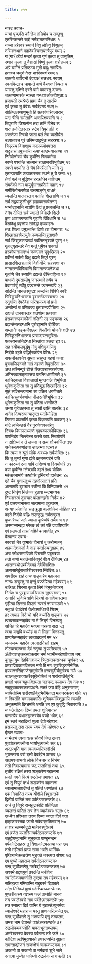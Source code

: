 ```yaml
---
title: ०१५

---
```

नारद उवाच-  
यन्मां पृच्छसि कौन्तेय तन्निबोध च तच्छृणु  
एतस्मिन्नन्तरे रुद्रो नर्मदातटमास्थितः १  
नाम्ना हरेश्वरं स्थानं त्रिषु लोकेषु विश्रुतम्  
तस्मिन्स्थाने महादेवश्चिन्तयंस्त्रैपुरं वधम् २  
गां(गा?)डीवं मन्दरं कृत्वा गुणं कृत्वा तु वासुकिम्  
स्थानं कृत्वा तु वैशाखं विष्णुं कृत्वा शरोत्तमम् ३  
अग्रे चाग्निं प्रतिष्ठाप्य मुखे वायुः समर्पितः  
हयाश्च चतुरो वेदाः सर्वदेवमयं रथम् ४  
चक्रगौ चाश्विनौ देवावक्षं चक्रधरः स्वयम्  
स्वयमिन्द्रश्च चापान्ते बाणे वैश्रवणः स्थितः ५  
यमस्तु दक्षिणे हस्ते वामे कालस्तु दारुणः  
चक्राणामारके न्यस्ता गन्धर्वा लोकविश्रुताः ६  
प्रजापती रथश्रेष्ठे ब्रह्मा चैव तु सारथिः  
एवं कृत्वा तु देवेशः सर्वदेवमयं रथम् ७  
सोतिष्ठत्स्थाणुभूतो हि सहस्रं परिवत्सरान्  
यदा त्रीणि समेतानि अन्तरिक्षचराणि च ८  
त्रिपुराणि त्रिशल्येन तदा तानि बिभेद सः  
शरः प्रचोदितस्तत्र रुद्रेण त्रिपुरं प्रति ९  
भ्रष्टतेजा स्त्रियो जाता बलं तेषां व्यशीर्यत  
उत्पाताश्च पुरे तस्मिन्प्रादुर्भूता सहस्रशः १०  
त्रिपुरस्य विनाशाय कालरूपोभवत्तदा  
अट्टहासं प्रमुञ्चन्ति रूपाः काष्ठमयास्तथा ११  
निमेषोन्मेषणं चैव कुर्वन्ति चित्रकर्मणा  
स्वप्ने पश्यन्ति चात्मानं रक्ताम्बरविभूषितम् १२  
स्वप्ने पश्यन्ति ते चैवं विपरीतानि यानि तु  
एतान्पश्यति उत्पातांस्तत्र स्थाने तु ये जनाः १३  
तेषां बलं च बुद्धिश्च हरक्रोधेन नाशितम्  
संवर्तको नाम वायुर्युगान्तप्रतिमो महान् १४  
समीरितोनलश्रेष्ठ उत्तमाङ्गेषु बाधते  
ज्वलन्ति पादपास्तत्र पतन्ति शिखराणि च १५  
सर्वं तद्व्याकुलीभूतं हाहाकारमचेतनम्  
भग्नोद्यानानि सर्वाणि क्षिप्रं तु प्रज्वलन्ति च १६  
तेनैव दीपितं सर्वं ज्वलते विशिखैः शिखैः  
द्रुमा आरामगण्डानि गृहाणि विविधानि च १७  
दशदिक्षु प्रवृत्तोयं समिद्धो हव्यवाहनः  
ततः शिलाः प्रमुञ्चन्ति दिशो दश विभागशः १८  
शिखासहस्रैरत्युग्रैः प्रज्वलन्ति हुताशनैः  
सर्वं किंशुकसम्प्रख्यं ज्वलितन्दृश्यते पुरम् १९  
गृहाद्गृहान्तरे नैव गन्तुं धूमैश्च शक्यते  
हरकोपानलादग्धं क्रन्दमानं सुदुःखितम् २०  
प्रदीप्तं सर्वतो दिक्षु दह्यते त्रिपुरं पुरम्  
प्रासादशिखराग्राणि विशीर्यन्ति सहस्रशः २१  
नानारत्नविचित्राणि विमानान्यप्यनेकधा  
गृहाणि चैव रम्याणि दह्यन्ते दीप्तिवह्निना २२  
बाधन्ते द्रुमखण्डेषु जनस्थाने तथैव च  
देवागारेषु सर्वेषु प्रज्वलन्ते ज्वलन्त्यपि २३  
सीदन्ति चानलस्पृष्टाः क्रन्दन्ति विविधै स्वरैः  
गिरिकूटनिभास्तत्र दृश्यन्तेंऽगारराशयः २४  
स्तुवन्ति देवदेवेशं परित्रायस्व मां प्रभो  
अन्योन्यं च परिष्वज्य हुताशनप्रपीडिताः २५  
दह्यन्ते दानवास्तत्र शतशोथ सहस्रशः  
हंसकारण्डवाकीर्णा नलिनी सह पङ्कजा २६  
दह्यन्तेनलदग्धानि पुरोद्यानानि दीर्घिकाः  
अम्लानैः पङ्कजैश्छन्ना विस्तीर्णा योजनैः शतैः २७  
गिरिकूटनिभास्तत्र प्रासादारत्नभूषिताः  
पतन्त्यनलनिर्दग्धा निस्तोया जलदा इव २८  
सह स्त्रीबालवृद्धेषु गोषु पक्षिषु वाजिषु  
निर्दयो दहते वह्निर्हरकोपेन प्रेरितः २९  
सपत्नीकाश्चैव सुप्ताः संसुप्ता बहवो जनाः  
पुत्रमालिङ्ग्यते गाढं दह्यन्ते त्रिपुरारिणा ३०  
अथ तस्मिन्पुरे दीप्ते स्त्रियश्चाप्सरसोपमाः  
अग्निज्वालाहतास्तत्र पतन्ति धरणीतले ३१  
काचिद्बाला विशालाक्षी मुक्तावलि विभूषिता  
धूमेनाकुलिता सा तु प्रतिबुद्धा शिखार्द्दिता ३२  
सुतं सञ्चिन्त्यमाना सा पतिता धरणीतले  
काचित्सुवर्णवर्णाभा नीलरत्नैर्विभूषिता ३३  
धूमेनाकुलिता सा तु पतिता धरणीतले  
अन्या गृहीतहस्ता तु सखी दहति बालकैः ३४  
अनेन दिव्यरूपान्यादृष्टा मदविमोहिता  
शिरसा प्राञ्जलिं कृत्वा विज्ञापयति पावकम् ३५  
यदि त्वमिच्छसे वैरं पुरुषेष्वपकारिषु  
स्त्रियः किमपराध्यन्ते गृहपञ्जरकोकिलाः ३६  
पापनिर्दय निर्ल्लज्ज कस्ते कोपः स्त्रियोपरि  
न दाक्षिण्यं न ते लज्जा न सत्यं शौचवर्जितः ३७  
अनेकरूपवर्णाढ्या उपलभ्या वदस्व ह  
किं त्वया न श्रुतं लोके अवध्याः सर्वयोषितः ३८  
किं तु तुभ्यं गुणा ह्येते दहनस्त्र्यर्दनं प्रति  
न कारुण्यं दया वापि दाक्षिण्यं वा स्त्रियोपरि ३९  
दयां कुर्वन्ति म्लेच्छापि दहनं प्रेक्ष्य योषितः  
म्लेच्छानामपि कष्टोसि दुर्निवार्यो ह्यचेतनः ४०  
एते चैव गुणास्तुभ्यं दहनोत्सादनं प्रति  
आसामपि दुराचार स्त्रीणां किं विनिपातसे ४१  
दुष्ट निर्घृण निर्लज्ज हुताश मन्दभाग्यक  
निराशस्त्वं दुराचार बालान्दहसि निर्दय ४२  
एवं प्रलपमानास्ता जल्पमाना बहुस्वरम्  
अन्याः क्रोशन्ति सङ्क्रुद्धा बालशोकेन मोहिताः ४३  
दहते निर्दयो वह्निः सङ्क्रुद्धः सर्वशत्रुवत्  
पुष्करिण्यां जले ज्वाला कूपेष्वपि तथैव च ४४  
अस्मान्सन्दह्य म्लेच्छ त्वं कां गतिं प्रापयिष्यसि  
एवं प्रलपतां तासां वह्निर्वचनमब्रवीत् ४५  
वैश्वानर उवाच-  
स्ववशो नैव युष्माकं विनाशं तु करोम्यहम्  
अहमादेशकर्ता वै नाहं कर्त्तास्म्यनुग्रहम् ४६  
अत्र क्रोधसमाविष्टो विचरामि यदृच्छया  
ततो बाणो महातेजास्त्रिपुरं वीक्ष्य दीपितम् ४७  
आसनस्थोऽब्रवीदेवमहं देवैर्विनाशितः  
अल्पसारैर्दुराचारैरीश्वरस्य निवेदितः ४८  
अपरीक्ष्य ह्यहं दग्धः शङ्करेण महात्मना  
नान्यः शत्रुस्तु मां हन्तुं वर्ज्जयित्वा महेश्वरम् ४९  
उत्थितः शिरसा कृत्वा लिगं त्रिभुवनेश्वरम्  
निर्गतः स पुरद्वारात्परित्यज्य सुहृत्स्वयम् ५०  
रत्नानि सुविचित्राणि स्त्रियो नानाविधास्तथा  
गृहीत्वा शिरसा लिङ्गं न्यस्तं नगरमण्डले ५१  
स्तुवते देवदेवेशं त्रैलोक्याधिपतिं शिवम्  
हर त्वयाहं निर्दग्धो यदि वध्योसि शङ्कर ५२  
त्वत्प्रसादान्महादेव मा मे लिङ्गं विनश्यतु  
अर्चितं हि महादेव भक्त्या परमया सदा ५३  
त्वया यद्यपि वध्योहं मा मे लिङ्गं विनश्यतु  
प्राप्यमेतन्महादेव त्वत्पादग्रहणं मम ५४  
जन्मजन्म महादेव त्वत्पादनिरतो ह्यहम्  
तोटकच्छन्दसा देवं स्तुत्वा तु परमेश्वरम् ५५  
ॐशिवशङ्करसर्वकराय नमो भवभीममहेशशिवाय नमः  
कुसुमायुध देहविनाशकर त्रिपुरान्तकरान्धक चूर्णकर ५६  
प्रमदाप्रियकामविभक्त नमो हि नमः सुरसिद्धगणैर्नमितः  
हयवानरसिंहगजेन्द्रमुखैरति ह्रस्वसुदीर्घमुखैश्च गणैः ५७  
उपलब्धुमशक्यतरैरसुरैर्व्यथितो न शरीरशतैर्बहुभिः  
प्रणतो भगवन्बहुभक्तिमता चलचन्द्र कलाधर देव नमः ५८  
सहपुत्रकलत्रकलापधनैः सततं जय देहि अनुस्मरणम्  
व्यथितोस्मि शरीरशतैर्बहुभिर्गमिताद्य महानरकस्य गतिः ५९  
न निवर्तति यन्ममपापगतिः शुचिकर्म्मविशुद्धमपि त्यजति  
अनुकम्पति दिग्भ्रमति भ्रमति भ्रम एष कुबुद्धि निवारयति ६०  
यः पठेत्तोटकं दिव्यं प्रयतः शुचिमानसः  
बाणस्यैव यथारुद्रस्तस्यैव वरदो भवेत् ६१  
इमं स्तवं महादिव्यं श्रुत्वा देवो महेश्वरः  
प्रसन्नस्तु तदा तस्य स्वयं देवो महेश्वरः ६२  
ईश्वर उवाच-  
न भेतव्यं त्वया वत्स सौवर्णे तिष्ठ दानव  
पुत्रपौत्रसपत्नीनां भार्याभृत्यजनैः सह ६३  
अद्यप्रभृति बाण त्वमवध्यस्त्रिदशैरपि  
भूयस्तस्य वरो दत्तो देवदेवेन पाण्डव ६४  
अक्षयश्चाव्ययो लोके विचचार ह निर्भयः  
ततो निवारयामास रुद्र सप्तशिखं तथा ६५  
तृतीयं रक्षितं तस्य शङ्करेण महात्मना  
भ्रमते गगने नित्यं रुद्रतेजः प्रभावतः ६६  
एवं तु त्रिपुरं दग्धं शङ्करेण महात्मना  
ज्वालामालाप्रदीप्तं तु पतितं धरणीतले ६७  
एकं निपातितं तस्य श्रीशैले त्रिपुरान्तके  
द्वितीयं पातितं तत्र पर्वतेऽमरकण्टके ६८  
दग्धे तु त्रिपुरे राजन्रुद्रकोटिः प्रतिष्ठिता  
ज्वलन्तं पातितं तत्र तेन ज्वालेश्वरः स्मृतः ६९  
ऊर्ध्वेन प्रस्थिता तस्य दिव्या ज्वाला दिवं गता  
हाहाकारस्तदा जातो सदेवासुरकिन्नरान् ७०  
तं शरं स्तम्भयेद्रुद्रो माहेश्वरपुरोत्तमे  
एवं व्रजेत यस्तस्मिन्पर्वतेऽमरकण्टके ७१  
चतुर्द्दशभुवनानि सुभुक्त्वा पाण्डुनन्दन  
वर्षकोटिसहस्रं तु त्रिंशत्कोट्यस्तथा पराः ७२  
ततो महीतलं प्राप्य राजा भवति धार्मिकः  
पृथिव्यामेकच्छत्रेण भुङ्क्ते नास्त्यत्र संशयः ७३  
एष पुण्यो महाराज सर्वतोऽमरकण्टकः  
चन्द्र सूर्योपरागेषु गच्छेद्योऽमरकण्टकम् ७४  
अश्वमेधाद्दशगुणं प्रवदन्ति मनीषिणः  
स्वर्गलोकमवाप्नोति दृष्ट्वा तत्र महेश्वरम् ७५  
सन्निहत्या गमिष्यन्ति राहुग्रस्ते दिवाकरे  
तदेव निखिलं पुण्यं पर्वतेऽमरकण्टके ७६  
पुण्डरीकस्य यज्ञस्य फलं प्राप्नोति मानवः  
तत्र ज्वालेश्वरो नाम पर्वतेऽमरकण्टके ७७  
तत्र स्नात्वा दिवं यान्ति ये मृतास्तेऽपुनर्भवाः  
ज्वालेश्वरे महाराज यस्तु प्राणान्परित्यजेत् ७८  
चन्द्र सूर्योपरागे तु भक्त्यापि शृणु तत्फलम्  
अमरा नाम देवास्ते पर्वतेऽमरकण्टके ७९  
रुद्रलोकमवाप्नोति यावदाभूतसम्प्लवम्  
अमरेश्वरस्य देवस्य पर्वतस्य तटे जले ८०  
कोटिश ऋषिमुख्यास्ते तपस्तप्यन्ति सुव्रताः  
समन्ताद्योजनं राजन्क्षेत्रं चामरकण्टकम् ८१  
अकामो वा सकामो वा नर्मदायां शुभे जले  
स्नात्वा मुच्येत पापेभ्यो रुद्रलोकं स गच्छति ८२